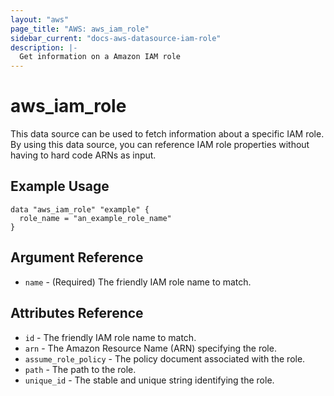 ```yaml
---
layout: "aws"
page_title: "AWS: aws_iam_role"
sidebar_current: "docs-aws-datasource-iam-role"
description: |-
  Get information on a Amazon IAM role
---
```


# aws_iam_role

This data source can be used to fetch information about a specific
IAM role. By using this data source, you can reference IAM role
properties without having to hard code ARNs as input.

## Example Usage

```hcl
data "aws_iam_role" "example" {
  role_name = "an_example_role_name"
}
```

## Argument Reference

* `name` - (Required) The friendly IAM role name to match.

## Attributes Reference

* `id` - The friendly IAM role name to match.
* `arn` - The Amazon Resource Name (ARN) specifying the role.
* `assume_role_policy` - The policy document associated with the role.
* `path` - The path to the role.
* `unique_id` - The stable and unique string identifying the role.
